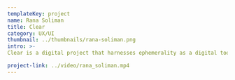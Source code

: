 ```yaml
---
templateKey: project
name: Rana Soliman
title: Clear
category: UX/UI
thumbnail: ../thumbnails/rana-soliman.png
intro: >-
Clear is a digital project that harnesses ephemerality as a digital tool to aid with mental health. Using cognitive-behavioural principles such as release writing, this mobile and tablet application aims to encourage users to vent and let go of burdening thoughts that impact overall well-being by using the power of journaling.

project-link: ../video/rana_soliman.mp4
---
```

